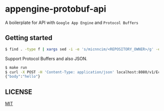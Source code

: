 # appengine-protobuf-api

A boilerplate for API with `Google App Engine` and `Protocol Buffers`

## Getting started

```sh
$ find . -type f | xargs sed -i -e 's/micnncim/<REPOSITORY_OWNER>/g' -e 's/appengine-protobuf-api/<REPOSITORY_NAME>/g'
```

Support Protocol Buffers and also JSON.

```sh
$ make run
$ curl -X POST -H 'Content-Type: application/json' localhost:8080/v1/Echo -d '{"body": "hello"}'
{"body":"hello"}
```

## LICENSE

 [MIT](./LICENSE)
